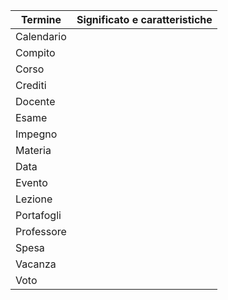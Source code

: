 Termine | Significato e caratteristiche
--- | ---
Calendario |
Compito |
Corso |
Crediti |
Docente |
Esame |
Impegno |
Materia |
Data |
Evento |
Lezione |
Portafogli |
Professore |
Spesa |
Vacanza |
Voto |
